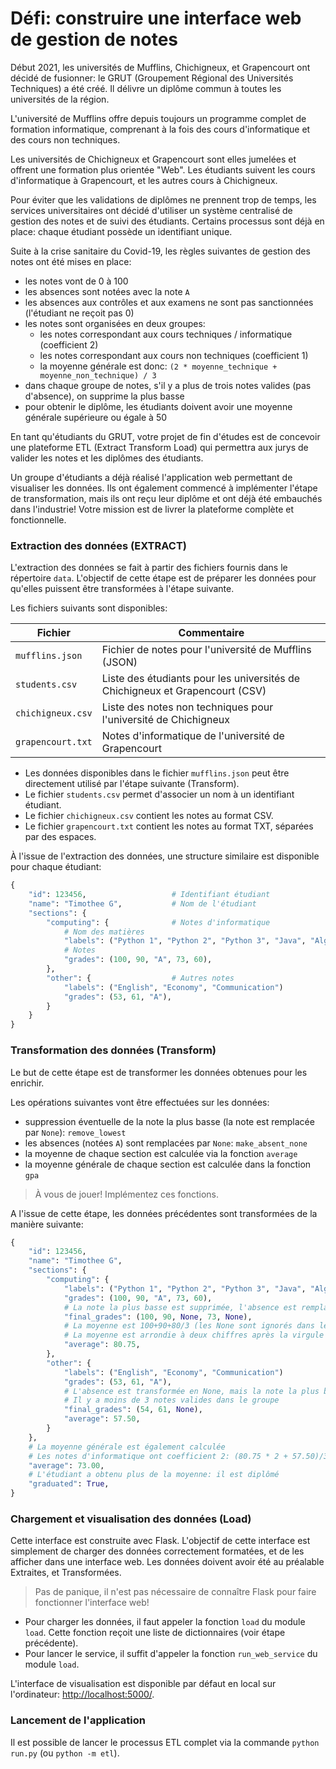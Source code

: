 # Défi: construire une interface web de gestion de notes

Début 2021, les universités de Mufflins, Chichigneux, et Grapencourt ont décidé de fusionner: le GRUT (Groupement Régional des Universités Techniques) a été créé. Il délivre un diplôme commun à toutes les universités de la région.

L'université de Mufflins offre depuis toujours un programme complet de formation informatique, comprenant à la fois des cours d'informatique et des cours non techniques.

Les universités de Chichigneux et Grapencourt sont elles jumelées et offrent une formation plus orientée "Web". Les étudiants suivent les cours d'informatique à Grapencourt, et les autres cours à Chichigneux. 

Pour éviter que les validations de diplômes ne prennent trop de temps, les services universitaires ont décidé d'utiliser un système centralisé de gestion des notes et de suivi des étudiants. Certains processus sont déjà en place: chaque étudiant possède un identifiant unique.

Suite à la crise sanitaire du Covid-19, les règles suivantes de gestion des notes ont été mises en place:
* les notes vont de 0 à 100
* les absences sont notées avec la note `A`
* les absences aux contrôles et aux examens ne sont pas sanctionnées (l'étudiant ne reçoit pas 0)
* les notes sont organisées en deux groupes:
  * les notes correspondant aux cours techniques / informatique (coefficient 2)
  * les notes correspondant aux cours non techniques (coefficient 1)
  * la moyenne générale est donc: `(2 * moyenne_technique + moyenne_non_technique) / 3`
* dans chaque groupe de notes, s'il y a plus de trois notes valides (pas d'absence), on supprime la plus basse
* pour obtenir le diplôme, les étudiants doivent avoir une moyenne générale supérieure ou égale à 50

En tant qu'étudiants du GRUT, votre projet de fin d'études est de concevoir une plateforme ETL (Extract Transform Load) qui permettra aux jurys de valider les notes et les diplômes des étudiants.

Un groupe d'étudiants a déjà réalisé l'application web permettant de visualiser les données. Ils ont également commencé à implémenter l'étape de transformation, mais ils ont reçu leur diplôme et ont déjà été embauchés dans l'industrie! Votre mission est de livrer la plateforme complète et fonctionnelle.

### Extraction des données (EXTRACT)

L'extraction des données se fait à partir des fichiers fournis dans le répertoire `data`. L'objectif de cette étape est de préparer les données pour qu'elles puissent être transformées à l'étape suivante.

Les fichiers suivants sont disponibles:

| Fichier           | Commentaire                                                                  |
| ----------------- | ---------------------------------------------------------------------------- |
| `mufflins.json`   | Fichier de notes pour l'université de Mufflins (JSON)                        |
| `students.csv`    | Liste des étudiants pour les universités de Chichigneux et Grapencourt (CSV) |
| `chichigneux.csv` | Liste des notes non techniques pour l'université de Chichigneux              |
| `grapencourt.txt` | Notes d'informatique de l'université de Grapencourt                          |

* Les données disponibles dans le fichier `mufflins.json` peut être directement utilisé par l'étape suivante (Transform).
* Le fichier `students.csv` permet d'associer un nom à un identifiant étudiant.
* Le fichier `chichigneux.csv` contient les notes au format CSV.
* Le fichier `grapencourt.txt` contient les notes au format TXT, séparées par des espaces.

À l'issue de l'extraction des données, une structure similaire est disponible pour chaque étudiant:
```python
{
    "id": 123456,                   # Identifiant étudiant
    "name": "Timothee G",           # Nom de l'étudiant
    "sections": {
        "computing": {              # Notes d'informatique
            # Nom des matières
            "labels": ("Python 1", "Python 2", "Python 3", "Java", "Algorithms"),
            # Notes
            "grades": (100, 90, "A", 73, 60),
        },
        "other": {                  # Autres notes
            "labels": ("English", "Economy", "Communication")
            "grades": (53, 61, "A"),
        }
    }
}
```

### Transformation des données (Transform)

Le but de cette étape est de transformer les données obtenues pour les enrichir.

Les opérations suivantes vont être effectuées sur les données:
* suppression éventuelle de la note la plus basse (la note est remplacée par `None`): `remove_lowest`
* les absences (notées `A`) sont remplacées par `None`: `make_absent_none`
* la moyenne de chaque section est calculée via la fonction `average`
* la moyenne générale de chaque section est calculée dans la fonction `gpa`

> À vous de jouer! Implémentez ces fonctions.

A l'issue de cette étape, les données précédentes sont transformées de la manière suivante:
```python
{
    "id": 123456,
    "name": "Timothee G",
    "sections": {
        "computing": {
            "labels": ("Python 1", "Python 2", "Python 3", "Java", "Algorithms"),
            "grades": (100, 90, "A", 73, 60),
            # La note la plus basse est supprimée, l'absence est remplacée par None
            "final_grades": (100, 90, None, 73, None),
            # La moyenne est 100+90+80/3 (les None sont ignorés dans le calcul)
            # La moyenne est arrondie à deux chiffres après la virgule
            "average": 80.75,
        },
        "other": {
            "labels": ("English", "Economy", "Communication")
            "grades": (53, 61, "A"),
            # L'absence est transformée en None, mais la note la plus basse n'est pas supprimée
            # Il y a moins de 3 notes valides dans le groupe
            "final_grades": (54, 61, None),
            "average": 57.50,
        }
    },
    # La moyenne générale est également calculée
    # Les notes d'informatique ont coefficient 2: (80.75 * 2 + 57.50)/3
    "average": 73.00,
    # L'étudiant a obtenu plus de la moyenne: il est diplômé
    "graduated": True,
}
```

### Chargement et visualisation des données (Load)

Cette interface est construite avec Flask. L'objectif de cette interface est simplement de charger des données correctement formatées, et de les afficher dans une interface web. Les données doivent avoir été au préalable Extraites, et Transformées.

> Pas de panique, il n'est pas nécessaire de connaître Flask pour faire fonctionner l'interface web!

* Pour charger les données, il faut appeler la fonction `load` du module `load`. Cette fonction reçoit une liste de dictionnaires (voir étape précédente).
* Pour lancer le service, il suffit d'appeler la fonction `run_web_service` du module `load`.

L'interface de visualisation est disponible par défaut en local sur l'ordinateur: [http://localhost:5000/](http://localhost:5000/).

### Lancement de l'application

Il est possible de lancer le processus ETL complet via la commande `python run.py` (ou `python -m etl`).